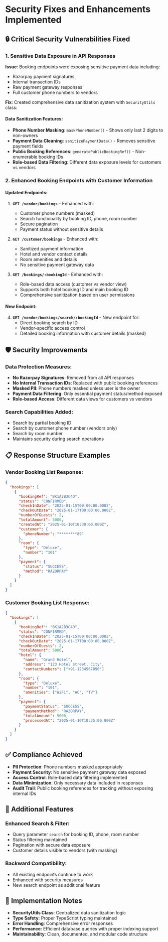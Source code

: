 # Security Fixes and Enhancements Implemented

## 🔒 Critical Security Vulnerabilities Fixed

### 1. **Sensitive Data Exposure in API Responses**

**Issue**: Booking endpoints were exposing sensitive payment data including:

- Razorpay payment signatures
- Internal transaction IDs
- Raw payment gateway responses
- Full customer phone numbers to vendors

**Fix**: Created comprehensive data sanitization system with `SecurityUtils` class:

#### Data Sanitization Features:

- **Phone Number Masking**: `maskPhoneNumber()` - Shows only last 2 digits to non-owners
- **Payment Data Cleaning**: `sanitizePaymentData()` - Removes sensitive payment fields
- **Public Booking References**: `generatePublicBookingRef()` - Non-enumerable booking IDs
- **Role-based Data Filtering**: Different data exposure levels for customers vs vendors

### 2. **Enhanced Booking Endpoints with Customer Information**

#### Updated Endpoints:

1. **`GET /vendor/bookings`** - Enhanced with:

   - Customer phone numbers (masked)
   - Search functionality by booking ID, phone, room number
   - Secure pagination
   - Payment status without sensitive details

2. **`GET /customer/bookings`** - Enhanced with:

   - Sanitized payment information
   - Hotel and vendor contact details
   - Room amenities and details
   - No sensitive payment gateway data

3. **`GET /bookings/:bookingId`** - Enhanced with:
   - Role-based data access (customer vs vendor view)
   - Supports both hotel booking ID and main booking ID
   - Comprehensive sanitization based on user permissions

#### New Endpoint:

4. **`GET /vendor/bookings/search/:bookingId`** - New endpoint for:
   - Direct booking search by ID
   - Vendor-specific access control
   - Detailed booking information with customer details (masked)

## 🛡️ Security Improvements

### Data Protection Measures:

- **No Razorpay Signatures**: Removed from all API responses
- **No Internal Transaction IDs**: Replaced with public booking references
- **Masked PII**: Phone numbers masked unless user is the owner
- **Payment Data Filtering**: Only essential payment status/method exposed
- **Role-based Access**: Different data views for customers vs vendors

### Search Capabilities Added:

- Search by partial booking ID
- Search by customer phone number (vendors only)
- Search by room number
- Maintains security during search operations

## 📋 Response Structure Examples

### Vendor Booking List Response:

```json
{
  "bookings": [
    {
      "bookingRef": "BK1A2B3C4D",
      "status": "CONFIRMED",
      "checkInDate": "2025-01-15T00:00:00.000Z",
      "checkOutDate": "2025-01-17T00:00:00.000Z",
      "numberOfGuests": 2,
      "totalAmount": 5000,
      "createdAt": "2025-01-10T10:30:00.000Z",
      "customer": {
        "phoneNumber": "********89"
      },
      "room": {
        "type": "Deluxe",
        "number": "101"
      },
      "payment": {
        "status": "SUCCESS",
        "method": "RAZORPAY"
      }
    }
  ]
}
```

### Customer Booking List Response:

```json
{
  "bookings": [
    {
      "bookingRef": "BK1A2B3C4D",
      "status": "CONFIRMED",
      "checkInDate": "2025-01-15T00:00:00.000Z",
      "checkOutDate": "2025-01-17T00:00:00.000Z",
      "numberOfGuests": 2,
      "totalAmount": 5000,
      "hotel": {
        "name": "Grand Hotel",
        "address": "123 Hotel Street, City",
        "contactNumbers": ["+91-1234567890"]
      },
      "room": {
        "type": "Deluxe",
        "number": "101",
        "amenities": ["WiFi", "AC", "TV"]
      },
      "payment": {
        "paymentStatus": "SUCCESS",
        "paymentMethod": "RAZORPAY",
        "totalAmount": 5000,
        "processedAt": "2025-01-10T10:35:00.000Z"
      }
    }
  ]
}
```

## ✅ Compliance Achieved

- **PII Protection**: Phone numbers masked appropriately
- **Payment Security**: No sensitive payment gateway data exposed
- **Access Control**: Role-based data filtering implemented
- **Data Minimization**: Only necessary data included in responses
- **Audit Trail**: Public booking references for tracking without exposing internal IDs

## 🚀 Additional Features

### Enhanced Search & Filter:

- Query parameter `search` for booking ID, phone, room number
- Status filtering maintained
- Pagination with secure data exposure
- Customer details visible to vendors (with masking)

### Backward Compatibility:

- All existing endpoints continue to work
- Enhanced with security measures
- New search endpoint as additional feature

## 🔧 Implementation Notes

- **SecurityUtils Class**: Centralized data sanitization logic
- **Type Safety**: Proper TypeScript typing maintained
- **Error Handling**: Comprehensive error responses
- **Performance**: Efficient database queries with proper indexing support
- **Maintainability**: Clean, documented, and modular code structure
